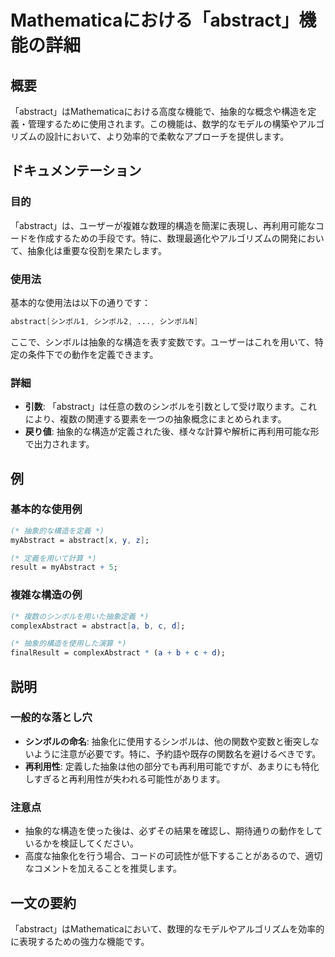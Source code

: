 <!--
Meta Description: # Mathematicaにおける「abstract」機能の詳細 ## 概要 「abstract」はMathematicaにおける高度な機能で、抽象的な概念や構造を定義・管理するために使用されます。この機能は、数学的なモデルの構築やアルゴリズムの設計において、より効率的で柔軟なアプローチを提供します...
Meta Keywords: abstract, mathematica, myabstract, complexabstract, mathematicaにおける
-->

# Mathematicaにおける「abstract」機能の詳細

## 概要
「abstract」はMathematicaにおける高度な機能で、抽象的な概念や構造を定義・管理するために使用されます。この機能は、数学的なモデルの構築やアルゴリズムの設計において、より効率的で柔軟なアプローチを提供します。

## ドキュメンテーション
### 目的
「abstract」は、ユーザーが複雑な数理的構造を簡潔に表現し、再利用可能なコードを作成するための手段です。特に、数理最適化やアルゴリズムの開発において、抽象化は重要な役割を果たします。

### 使用法
基本的な使用法は以下の通りです：
```mathematica
abstract[シンボル1, シンボル2, ..., シンボルN]
```
ここで、シンボルは抽象的な構造を表す変数です。ユーザーはこれを用いて、特定の条件下での動作を定義できます。

### 詳細
- **引数**: 「abstract」は任意の数のシンボルを引数として受け取ります。これにより、複数の関連する要素を一つの抽象概念にまとめられます。
- **戻り値**: 抽象的な構造が定義された後、様々な計算や解析に再利用可能な形で出力されます。

## 例
### 基本的な使用例
```mathematica
(* 抽象的な構造を定義 *)
myAbstract = abstract[x, y, z];

(* 定義を用いて計算 *)
result = myAbstract + 5;
```

### 複雑な構造の例
```mathematica
(* 複数のシンボルを用いた抽象定義 *)
complexAbstract = abstract[a, b, c, d];

(* 抽象的構造を使用した演算 *)
finalResult = complexAbstract * (a + b + c + d);
```

## 説明
### 一般的な落とし穴
- **シンボルの命名**: 抽象化に使用するシンボルは、他の関数や変数と衝突しないように注意が必要です。特に、予約語や既存の関数名を避けるべきです。
- **再利用性**: 定義した抽象は他の部分でも再利用可能ですが、あまりにも特化しすぎると再利用性が失われる可能性があります。

### 注意点
- 抽象的な構造を使った後は、必ずその結果を確認し、期待通りの動作をしているかを検証してください。
- 高度な抽象化を行う場合、コードの可読性が低下することがあるので、適切なコメントを加えることを推奨します。

## 一文の要約
「abstract」はMathematicaにおいて、数理的なモデルやアルゴリズムを効率的に表現するための強力な機能です。